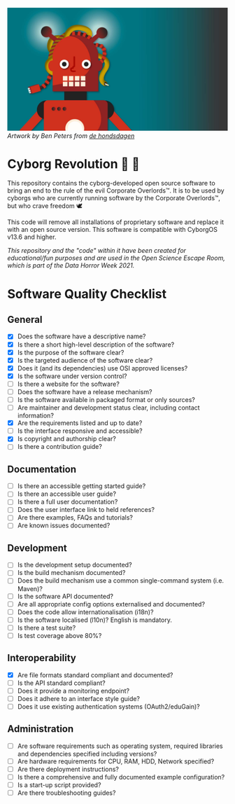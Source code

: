 ![cyborg](/images/2021_vu-data-horror-week_cyborg.jpg)
*Artwork by Ben Peters from [de hondsdagen](https://dehondsdagen.nl/)*

# Cyborg Revolution :robot: :robot:
This repository contains the cyborg-developed open source software to bring an end to the rule of the evil Corporate Overlords&trade;.
It is to be used by cyborgs who are currently running software by the Corporate Overlords&trade;, but who crave freedom :dove:

This code will remove all installations of proprietary software and replace it with an open source version. This software is compatible with CyborgOS v13.6 and higher.

*This repository and the "code" within it have been created for educational/fun purposes and are used in the Open Science Escape Room, which is part of the Data Horror Week 2021.*



Software Quality Checklist
==========================

General
-------

-  [x] Does the software have a descriptive name?
-  [x] Is there a short high-level description of the software?
-  [x] Is the purpose of the software clear?
-  [x] Is the targeted audience of the software clear?
-  [x] Does it (and its dependencies) use OSI approved licenses?
-  [x] Is the software under version control?
-  [ ] Is there a website for the software?
-  [ ] Does the software have a release mechanism?
-  [ ] Is the software available in packaged format or only sources?
-  [ ] Are maintainer and development status clear, including contact information?
-  [x] Are the requirements listed and up to date?
-  [ ] Is the interface responsive and accessible?
-  [x] Is copyright and authorship clear?
-  [ ] Is there a contribution guide?

Documentation
-------------

-  [ ] Is there an accessible getting started guide?
-  [ ] Is there an accessible user guide?
-  [ ] Is there a full user documentation?
-  [ ] Does the user interface link to held references?
-  [ ] Are there examples, FAQs and tutorials?
-  [ ] Are known issues documented?

Development
-----------

-  [ ] Is the development setup documented?
-  [ ] Is the build mechanism documented?
-  [ ] Does the build mechanism use a common single-command system (i.e. Maven)?
-  [ ] Is the software API documented?
-  [ ] Are all appropriate config options externalised and documented?
-  [ ] Does the code allow internationalisation (i18n)?
-  [ ] Is the software localised (l10n)? English is mandatory.
-  [ ] Is there a test suite?
-  [ ] Is test coverage above 80%?

Interoperability
----------------

-  [x] Are file formats standard compliant and documented?
-  [ ] Is the API standard compliant?
-  [ ] Does it provide a monitoring endpoint?
-  [ ] Does it adhere to an interface style guide?
-  [ ] Does it use existing authentication systems (OAuth2/eduGain)?

Administration
--------------

-  [ ] Are software requirements such as operating system, required libraries and dependencies specified including versions?
-  [ ] Are hardware requirements for CPU, RAM, HDD, Network specified?
-  [ ] Are there deployment instructions?
-  [ ] Is there a comprehensive and fully documented example configuration?
-  [ ] Is a start-up script provided?
-  [ ] Are there troubleshooting guides?
